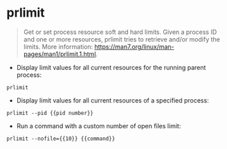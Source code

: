 # prlimit

> Get or set process resource soft and hard limits.
> Given a process ID and one or more resources, prlimit tries to retrieve and/or modify the limits.
> More information: <https://man7.org/linux/man-pages/man1/prlimit.1.html>.

- Display limit values for all current resources for the running parent process:

`prlimit`

- Display limit values for all current resources of a specified process:

`prlimit --pid {{pid number}}`

- Run a command with a custom number of open files limit:

`prlimit --nofile={{10}} {{command}}`
